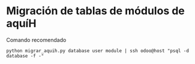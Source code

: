 # Migración de tablas de módulos de aquíH

Comando recomendado
```
python migrar_aquih.py database user module | ssh odoo@host "psql -d database -f -"
```
